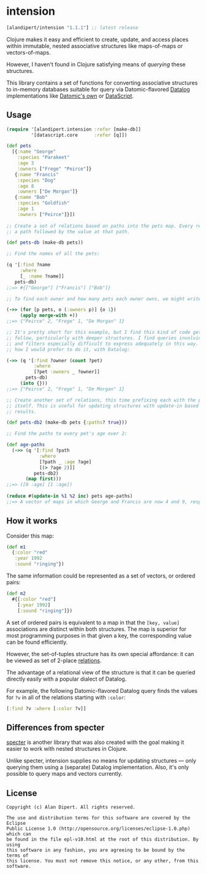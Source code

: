 # intension

[](dependency)
```clojure
[alandipert/intension "1.1.1"] ;; latest release
```
[](/dependency)

Clojure makes it easy and efficient to create, update, and access places within
immutable, nested associative structures like maps-of-maps or vectors-of-maps.

However, I haven't found in Clojure satisfying means of *querying* these
structures.

This library contains a set of functions for converting associative structures
to in-memory databases suitable for query via Datomic-flavored [Datalog][0]
implementations like [Datomic's own][1] or [DataScript][2].

## Usage

```clojure
(require '[alandipert.intension :refer [make-db]]
         '[datascript.core      :refer [q]])

(def pets
  [{:name "George"
    :species "Parakeet"
    :age 3
    :owners ["Frege" "Peirce"]}
   {:name "Francis"
    :species "Dog"
    :age 8
    :owners ["De Morgan"]}
   {:name "Bob"
    :species "Goldfish"
    :age 1
    :owners ["Peirce"]}])
    
;; Create a set of relations based on paths into the pets map. Every relation is
;; a path followed by the value at that path.

(def pets-db (make-db pets))

;; Find the names of all the pets:

(q '[:find ?name
     :where
     [_ :name ?name]]
   pets-db)
;;=> #{["George"] ["Francis"] ["Bob"]}

;; To find each owner and how many pets each owner owns, we might write Clojure code like this:

(->> (for [p pets, o (:owners p)] {o 1})
     (apply merge-with +))
;;=> {"Peirce" 2, "Frege" 1, "De Morgan" 1}

;; It's pretty short for this example, but I find this kind of code gets hard to
;; follow, particularly with deeper structures. I find queries involving joins
;; and filters especially difficult to express adequately in this way. Here's
;; how I would prefer to do it, with Datalog:

(->> (q '[:find ?owner (count ?pet)
          :where
          [?pet :owners _ ?owner]]
       pets-db)
     (into {}))
;;=> {"Peirce" 2, "Frege" 1, "De Morgan" 1}

;; Create another set of relations, this time prefixing each with the path
;; itself. This is useful for updating structures with update-in based on query
;; results.

(def pets-db2 (make-db pets {:paths? true}))

;; Find the paths to every pet's age over 2:

(def age-paths
  (->> (q '[:find ?path
            :where
            [?path _ :age ?age]
            [(> ?age 2)]]
          pets-db2)
       (map first)))
;;=> ([0 :age] [1 :age])
     
(reduce #(update-in %1 %2 inc) pets age-paths)
;;=> A vector of maps in which George and Francis are now 4 and 9, respectively.
```

## How it works

Consider this map:

```clojure
(def m1
  {:color "red"
   :year 1992
   :sound "ringing"})
```

The same information could be represented as a set of vectors, or ordered pairs:

```clojure
(def m2
  #{[:color "red"]
    [:year 1992]
    [:sound "ringing"]})
```

A set of ordered pairs is equivalent to a map in that the `[key, value]`
associations are distinct within both structures. The map is superior for most
programming purposes in that given a key, the corresponding value can be found
efficiently.

However, the set-of-tuples structure has its own special affordance: it can be
viewed as set of 2-place [relations][3].

The advantage of a relational view of the structure is that it can be
queried directly easily with a popular dialect of Datalog.

For example, the following Datomic-flavored Datalog query finds the values for
`?v` in all of the relations starting with `:color`:

```clojure
[:find ?v :where [:color ?v]]
```

## Differences from specter

[specter][4] is another library that was also created with the goal making it
easier to work with nested structures in Clojure.

Unlike specter, intension supplies no means for updating structures — only
querying them using a (separate) Datalog implementation.  Also, it's only
possible to query maps and vectors currently.

[0]: https://en.wikipedia.org/wiki/Datalog
[1]: http://docs.datomic.com/query.html
[2]: https://github.com/tonsky/datascript
[3]: https://en.wikipedia.org/wiki/Relation_(database)
[4]: https://github.com/nathanmarz/specter

## License

```
Copyright (c) Alan Dipert. All rights reserved.

The use and distribution terms for this software are covered by the Eclipse
Public License 1.0 (http://opensource.org/licenses/eclipse-1.0.php) which can
be found in the file epl-v10.html at the root of this distribution. By using
this software in any fashion, you are agreeing to be bound by the terms of
this license. You must not remove this notice, or any other, from this software.
```
